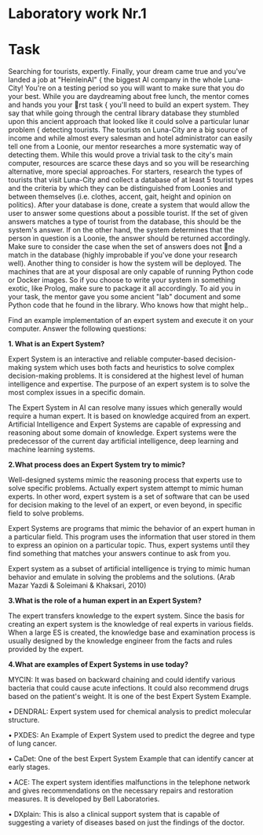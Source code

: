 # Laboratory work Nr.1

Task
===

Searching for tourists, expertly.
Finally, your dream came true and you've landed a job at
"HeinleinAI" { the biggest AI company in the whole Luna-City! You're on a testing period
so you will want to make sure that you do your best. While you are daydreaming about free
lunch, the mentor comes and hands you your rst task { you'll need to build an expert system.
They say that while going through the central library database they stumbled upon this ancient
approach that looked like it could solve a particular lunar problem { detecting tourists. The
tourists on Luna-City are a big source of income and while almost every salesman and hotel
administrator can easily tell one from a Loonie, our mentor researches a more systematic way
of detecting them. While this would prove a trivial task to the city's main computer, resources
are scarce these days and so you will be researching alternative, more special approaches. For
starters, research the types of tourists that visit Luna-City and collect a database of at least
5 tourist types and the criteria by which they can be distinguished from Loonies and between
themselves (i.e. clothes, accent, gait, height and opinion on politics). After your database is
done, create a system that would allow the user to answer some questions about a possible
tourist. If the set of given answers matches a type of tourist from the database, this should be
the system's answer. If on the other hand, the system determines that the person in question is
a Loonie, the answer should be returned accordingly. Make sure to consider the case when the
set of answers does not nd a match in the database (highly improbable if you've done your
research well). Another thing to consider is how the system will be deployed. The machines
that are at your disposal are only capable of running Python code or Docker images. So if
you choose to write your system in something exotic, like Prolog, make sure to package it all
accordingly. To aid you in your task, the mentor gave you some ancient "lab" document and
some Python code that he found in the library. Who knows how that might help..


Find an example implementation of an expert system and execute it on your computer. Answer
the following questions:

**1. What is an Expert System?**

Expert System is an interactive and reliable computer-based decision-making system which uses both facts and heuristics to solve complex decision-making problems. 
It is considered at the highest level of human intelligence and expertise. The purpose of an expert system is to solve the most complex issues in a specific domain.

The Expert System in AI can resolve many issues which generally would require a human expert. 
It is based on knowledge acquired from an expert. Artificial Intelligence and Expert Systems are capable of expressing and reasoning about some domain of knowledge. 
Expert systems were the predecessor of the current day artificial intelligence, deep learning and machine learning systems.

**2.What process does an Expert System try to mimic?**

Well-designed systems mimic the reasoning process that experts use to solve specific problems. 
Actually expert system attempt to mimic human experts. In other word, expert system is a set of software that can be used for decision making to the 
level of an expert, or even beyond, in specific field to solve problems.


Expert Systems are programs that mimic the behavior of an expert human in a particular field. 
This program uses the information that user stored in them to express an opinion on a particular topic. 
Thus, expert systems until they find something that matches your answers continue to ask from you.


Expert system as a subset of artificial intelligence is trying to mimic human behavior and emulate 
in solving the problems and the solutions. (Arab Mazar Yazdi & Soleimani & Khaksari, 2010)

**3.What is the role of a human expert in an Expert System?**

The expert transfers knowledge to the expert system. Since the basis for creating an expert system is the knowledge of real experts in various fields. 
When a large ES is created, the knowledge base and examination process is usually designed by the knowledge engineer from the facts and rules provided by the expert.

**4.What are examples of Expert Systems in use today?**


MYCIN: It was based on backward chaining and could identify various bacteria that could cause acute infections. It could also recommend drugs based on the patient's weight. It is one of the best Expert System Example.

•	DENDRAL: Expert system used for chemical analysis to predict molecular structure.

•	PXDES: An Example of Expert System used to predict the degree and type of lung cancer.

•	CaDet: One of the best Expert System Example that can identify cancer at early stages.

•	ACE: The expert system identifies malfunctions in the telephone network and gives recommendations on the necessary repairs and restoration measures. 
It is developed by Bell Laboratories.

•	DXplain: This is also a clinical support system that is capable of suggesting a variety of diseases based on just the findings of the doctor.


